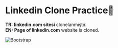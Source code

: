 #  Linkedin Clone Practice🙌
<b>TR:</b> <b>linkedin.com sitesi</b> clonelanmıştır.<br>
<b>EN:</b>  <b>Page of linkedin.com</b> website is cloned.

![Bootstrap](https://user-images.githubusercontent.com/109991448/200246694-b8d40c1f-074e-4ade-b4e6-52558440da9d.png)
